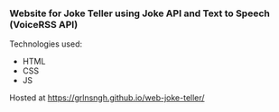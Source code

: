 ### Website for Joke Teller using Joke API and Text to Speech (VoiceRSS API)

Technologies used:
- HTML
- CSS
- JS

Hosted at https://grlnsngh.github.io/web-joke-teller/
